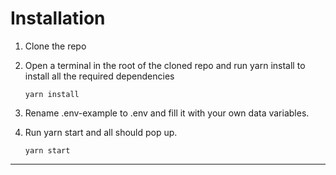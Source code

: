 
# Installation

1. Clone the repo

2. Open a terminal in the root of the cloned repo and run yarn install to install all the required dependencies

	```yarn install```

3. Rename .env-example to .env and fill it with your own data variables.


4. Run yarn start and all should pop up.

	```yarn start```

---
